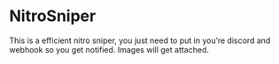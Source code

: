 # NitroSniper
This is a efficient nitro sniper, you just need to put in you’re discord and webhook so you get notified. Images will get attached.
